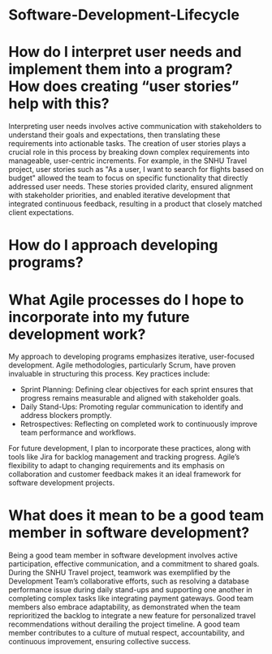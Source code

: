   # Software-Development-Lifecycle #

# How do I interpret user needs and implement them into a program? How does creating “user stories” help with this?

Interpreting user needs involves active communication with stakeholders to understand their goals and expectations, then translating these requirements into actionable tasks. The creation of user stories plays a crucial role in this process by breaking down complex requirements into manageable, user-centric increments. For example, in the SNHU Travel project, user stories such as "As a user, I want to search for flights based on budget" allowed the team to focus on specific functionality that directly addressed user needs. These stories provided clarity, ensured alignment with stakeholder priorities, and enabled iterative development that integrated continuous feedback, resulting in a product that closely matched client expectations.

# How do I approach developing programs? 
# What Agile processes do I hope to incorporate into my future development work?

My approach to developing programs emphasizes iterative, user-focused development. Agile methodologies, particularly Scrum, have proven invaluable in structuring this process. Key practices include:

- Sprint Planning: Defining clear objectives for each sprint ensures that progress remains measurable and aligned with stakeholder goals.
- Daily Stand-Ups: Promoting regular communication to identify and address blockers promptly.
- Retrospectives: Reflecting on completed work to continuously improve team performance and workflows.

For future development, I plan to incorporate these practices, along with tools like Jira for backlog management and tracking progress. Agile’s flexibility to adapt to changing requirements and its emphasis on collaboration and customer feedback makes it an ideal framework for software development projects.

# What does it mean to be a good team member in software development?

Being a good team member in software development involves active participation, effective communication, and a commitment to shared goals. During the SNHU Travel project, teamwork was exemplified by the Development Team’s collaborative efforts, such as resolving a database performance issue during daily stand-ups and supporting one another in completing complex tasks like integrating payment gateways. Good team members also embrace adaptability, as demonstrated when the team reprioritized the backlog to integrate a new feature for personalized travel recommendations without derailing the project timeline. A good team member contributes to a culture of mutual respect, accountability, and continuous improvement, ensuring collective success.
